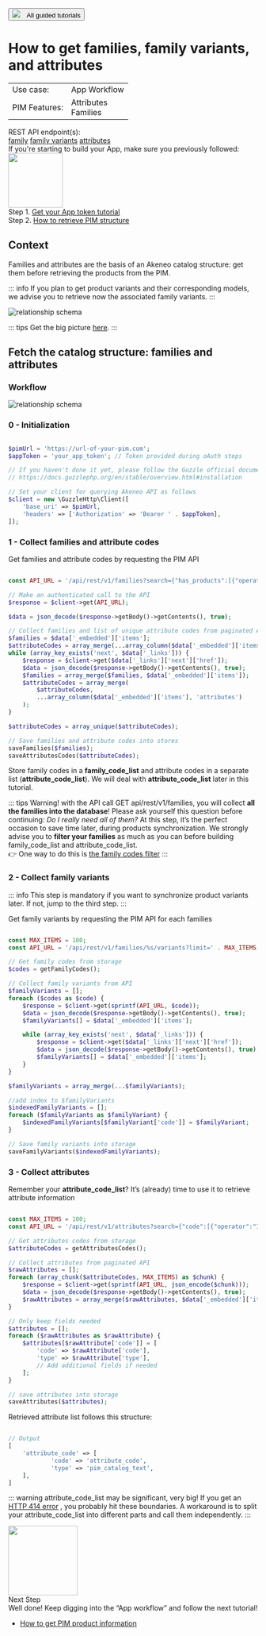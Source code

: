 <a href="/tutorials/homepage.html" class="back-button">
   <button>
      <img src="/img/icons/icon--arrow-back.svg" style="margin-right: 10px;">
      All guided tutorials
   </button>
</a>

# How to get families, family variants, and attributes

<table class="tag-container">
    <tr>
        <td>Use case:</td>
        <td>
            <div class="tag-not-selectable">
                <div class="tag-color tag-color-light-blue"></div>
                <div class="tag-label">App Workflow</div>
            </div>
        </td>
    </tr>
    <tr>
        <td>PIM Features:</td>
        <td class="td-features">
            <div class="tag-not-selectable">
                <div class="tag-color tag-color-orange"></div>
                <div class="tag-label">Attributes</div>
            </div>
            <div class="tag-not-selectable">
                <div class="tag-color tag-color-pink"></div>
                <div class="tag-label">Families</div>
            </div>
        </td>
    </tr>
</table>

<div class="endpoint-container">
    <div class="endpoint-text">REST API endpoint(s):</div>
    <a href="/api-reference.html#get_families" class="endpoint-link" target="_blank" rel="noopener noreferrer">family</a>
    <a href="/api-reference.html#Familyvariants" class="endpoint-link" target="_blank" rel="noopener noreferrer">family variants</a>
    <a href="/api-reference.html#Attribute" class="endpoint-link" target="_blank" rel="noopener noreferrer">attributes</a>
</div>

<div class="block-requirements">
    <div class="block-requirements-headline">
        If you're starting to build your App, make sure you previously followed:
    </div>
    <div class="block-requirements-row">
        <img src="../../img/illustrations/illus--Attributegroup.svg" width="110px" class="hidden-xs">
        <div class="block-requirements-steps">
            <div>Step 1. <a href="how-to-get-your-app-token.html" target="_blank" rel="noopener noreferrer">Get your App token tutorial</a></div>
            <div>Step 2. <a href="how-to-retrieve-pim-structure.html" target="_blank" rel="noopener noreferrer">How to retrieve PIM structure</a></div>
        </div>
    </div>
</div>

## Context

Families and attributes are the basis of an Akeneo catalog structure: get them before retrieving the products from the PIM.

::: info
If you plan to get product variants and their corresponding models, we advise you to retrieve now the associated family variants.
:::

![relationship schema](../../img/getting-started/synchronize-pim-products/step-2-objects-relationship-schema.svg)

::: tips
Get the big picture <a href="/getting-started/synchronize-pim-products-6x/step-0.html" target="_blank" rel="noopener noreferrer">here</a>.
:::

## Fetch the catalog structure: families and attributes

### Workflow

![relationship schema](../../img/getting-started/synchronize-pim-products/step-2-steps-schema.svg)

### 0 - Initialization

```php [activate:PHP]

$pimUrl = 'https://url-of-your-pim.com';
$appToken = 'your_app_token'; // Token provided during oAuth steps

// If you haven't done it yet, please follow the Guzzle official documentation for installing the client 
// https://docs.guzzlephp.org/en/stable/overview.html#installation

// Set your client for querying Akeneo API as follows
$client = new \GuzzleHttp\Client([
    'base_uri' => $pimUrl,
    'headers' => ['Authorization' => 'Bearer ' . $appToken],
]);
```

### 1 - Collect families and attribute codes

Get families and attribute codes by requesting the PIM API

```php [activate:PHP]

const API_URL = '/api/rest/v1/families?search={"has_products":[{"operator":"=","value":true}]}';

// Make an authenticated call to the API
$response = $client->get(API_URL);

$data = json_decode($response->getBody()->getContents(), true);

// Collect families and list of unique attribute codes from paginated API
$families = $data['_embedded']['items'];
$attributeCodes = array_merge(...array_column($data['_embedded']['items'], 'attributes'));
while (array_key_exists('next', $data['_links'])) {
    $response = $client->get($data['_links']['next']['href']);
    $data = json_decode($response->getBody()->getContents(), true);
    $families = array_merge($families, $data['_embedded']['items']);
    $attributeCodes = array_merge(
        $attributeCodes,
        ...array_column($data['_embedded']['items'], 'attributes')
    );
}

$attributeCodes = array_unique($attributeCodes);

// Save families and attribute codes into stores
saveFamilies($families);
saveAttributesCodes($attributeCodes);
```

Store family codes in a <b>family_code_list</b> and attribute codes in a separate list (<b>attribute_code_list</b>). We will deal with <b>attribute_code_list</b> later in this tutorial.

::: tips
Warning! with the API call GET api/rest/v1/families, you will collect <b>all the families into the database</b>! Please ask yourself this question before continuing: <i>Do I really need all of them?</i> 
At this step, it’s the perfect occasion to save time later, during products synchronization. We strongly advise you to <b>filter your families</b> as much as you can before building family_code_list and attribute_code_list.<br> 
👉 One way to do this is <a href="/documentation/filter.html#by-family-codes" target="_blank" rel="noopener noreferrer">the family codes filter</a>
:::

### 2 - Collect family variants
::: info
This step is mandatory if you want to synchronize product variants later. If not, jump to the third step.
:::

Get family variants by requesting the PIM API for each families

```php [activate:PHP]

const MAX_ITEMS = 100;
const API_URL = '/api/rest/v1/families/%s/variants?limit=' . MAX_ITEMS;

// Get family codes from storage
$codes = getFamilyCodes();

// Collect family variants from API
$familyVariants = [];
foreach ($codes as $code) {
    $response = $client->get(sprintf(API_URL, $code));
    $data = json_decode($response->getBody()->getContents(), true);
    $familyVariants[] = $data['_embedded']['items'];

    while (array_key_exists('next', $data['_links'])) {
        $response = $client->get($data['_links']['next']['href']);
        $data = json_decode($response->getBody()->getContents(), true);
        $familyVariants[] = $data['_embedded']['items'];
    }
}

$familyVariants = array_merge(...$familyVariants);

//add index to $familyVariants
$indexedFamilyVariants = [];
foreach ($familyVariants as $familyVariant) {
    $indexedFamilyVariants[$familyVariant['code']] = $familyVariant;
}

// Save family variants into storage
saveFamilyVariants($indexedFamilyVariants);

```

### 3 - Collect attributes

Remember your <b>attribute_code_list</b>? It’s (already) time to use it to retrieve attribute information

```php [activate:PHP]

const MAX_ITEMS = 100;
const API_URL = '/api/rest/v1/attributes?search={"code":[{"operator":"IN","value":%s}]}&limit=' . MAX_ITEMS;

// Get attributes codes from storage
$attributeCodes = getAttributesCodes();

// Collect attributes from paginated API
$rawAttributes = [];
foreach (array_chunk($attributeCodes, MAX_ITEMS) as $chunk) {
    $response = $client->get(sprintf(API_URL, json_encode($chunk)));
    $data = json_decode($response->getBody()->getContents(), true);
    $rawAttributes = array_merge($rawAttributes, $data['_embedded']['items']);
}

// Only keep fields needed
$attributes = [];
foreach ($rawAttributes as $rawAttribute) {
    $attributes[$rawAttribute['code']] = [
        'code' => $rawAttribute['code'],
        'type' => $rawAttribute['type'],
        // Add additional fields if needed
    ];
}

// save attributes into storage
saveAttributes($attributes);
```

Retrieved attribute list follows this structure:
```php

// Output
[
    'attribute_code' => [
            'code' => 'attribute_code',
            'type' => 'pim_catalog_text',
    ],
]
```

::: warning
attribute_code_list may be significant, very big! If you get an <a href="https://www.w3.org/Protocols/rfc2616/rfc2616-sec10.html#sec10.4.15" target="_blank" rel="noopener noreferrer">HTTP 414 error</a>
, you probably hit these boundaries. A workaround is to split your attribute_code_list into different parts and call them independently.
:::

<div class="block-next-steps block-next-steps-alt">
    <img src="/img/illustrations/illus--Attribute.svg" width="140px" class="hidden-xs">
    <div class="block-next-steps-column">
        <div class="block-next-steps-title">Next Step</div>
        <div class="block-next-steps-text">Well done! Keep digging into the “App workflow” and follow the next tutorial!</div>
        <div>
            <ul>
                <li><a href="/tutorials/how-to-get-pim-product-information.html">How to get PIM product information</a></li>
            </ul>
        </div>
    </div>
</div>
